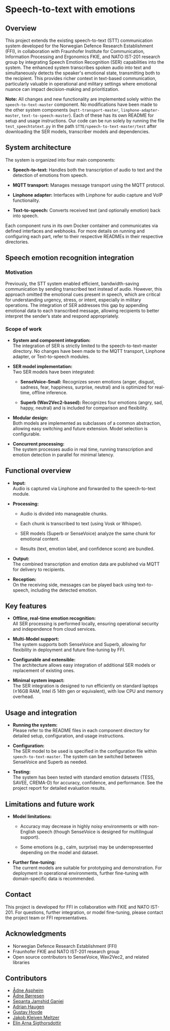 # Speech-to-text with emotions
## Overview
This project extends the existing speech-to-text (STT) communication system developed for the Norwegian Defence Research Establishment (FFI), in collaboration with Fraunhofer Institute for Communication, Information Processing and Ergonomics FKIE, and NATO IST-201 research group by integrating Speech Emotion Recognition (SER) capabilities into the system. The enhanced system transcribes spoken audio into text and simultaneously detects the speaker's emotional state, transmitting both to the recipient. This provides richer context in text-based communication, particularly valuable in operational and military settings where emotional nuance can impact decision-making and prioritization.

**Note:** All changes and new functionality are implemented solely within the `speech-to-text-master` component. No modifications have been made to the other system components (`mqtt-transport-master`, `linphone-adapter-master`, `text-to-speech-master`). Each of these has its own README for setup and usage instructions. Our code can be run solely by running the file `test_speechtotext.py` in the path `STTE/speech-to-text-master/test` after downloading the SER models, transcriber models and dependencies.

## System architecture
The system is organized into four main components:

 - **Speech-to-text:** Handles both the transcription of audio to text and the detection of emotions from speech.

 - **MQTT transport:** Manages message transport using the MQTT protocol.

 - **Linphone adapter:** Interfaces with Linphone for audio capture and VoIP functionality.

 - **Text-to-speech:** Converts received text (and optionally emotion) back into speech.

Each component runs in its own Docker container and communicates via defined interfaces and webhooks. For more details on running and configuring each part, refer to their respective READMEs in their respective directories.

## Speech emotion recognition integration
### Motivation
Previously, the STT system enabled efficient, bandwidth-saving communication by sending transcribed text instead of audio. However, this approach omitted the emotional cues present in speech, which are critical for understanding urgency, stress, or intent, especially in military operations. The integration of SER addresses this gap by appending emotional data to each transcribed message, allowing recipients to better interpret the sender’s state and respond appropriately.

### Scope of work
 - **System and component integration:** \
The integration of SER is strictly limited to the speech-to-text-master directory. No changes have been made to the MQTT transport, Linphone adapter, or Text-to-speech modules.

 - **SER model implementation:**\
Two SER models have been integrated:

    - **SenseVoice-Small:** Recognizes seven emotions (anger, disgust, sadness, fear, happiness, surprise, neutral) and is optimized for real-time, offline inference.

    - **Superb (Wav2Vec2-based):** Recognizes four emotions (angry, sad, happy, neutral) and is included for comparison and flexibility.

 - **Modular design:** \
Both models are implemented as subclasses of a common abstraction, allowing easy switching and future extension. Model selection is configurable.

 - **Concurrent processing:** \
The system processes audio in real time, running transcription and emotion detection in parallel for minimal latency.

## Functional overview
- **Input:** \
Audio is captured via Linphone and forwarded to the speech-to-text module.

- **Processing:**
    - Audio is divided into manageable chunks.

    - Each chunk is transcribed to text (using Vosk or Whisper).

    - SER models (Superb or SenseVoice) analyze the same chunk for emotional content.

    - Results (text, emotion label, and confidence score) are bundled.

- **Output:** \
The combined transcription and emotion data are published via MQTT for delivery to recipients.

- **Reception:** \
On the receiving side, messages can be played back using text-to-speech, including the detected emotion.

## Key features
 - **Offline, real-time emotion recognition:** \
All SER processing is performed locally, ensuring operational security and independence from cloud services.

 - **Multi-Model support:** \
The system supports both SenseVoice and Superb, allowing for flexibility in deployment and future fine-tuning by FFI.

 - **Configurable and extensible:** \
The architecture allows easy integration of additional SER models or replacement of existing ones.

 - **Minimal system impact:** \
The SER integration is designed to run efficiently on standard laptops (≥16GB RAM, Intel i5 14th gen or equivalent), with low CPU and memory overhead.

## Usage and integration
 - **Running the system:** \
Please refer to the README files in each component directory for detailed setup, configuration, and usage instructions.

 - **Configuration:** \
The SER model to be used is specified in the configuration file within `speech-to-text-master`. The system can be switched between SenseVoice and Superb as needed.

 - **Testing:** \
The system has been tested with standard emotion datasets (TESS, SAVEE, CREMA-D) for accuracy, confidence, and performance. See the project report for detailed evaluation results.

## Limitations and future work
 - **Model limitations:** 

    - Accuracy may decrease in highly noisy environments or with non-English speech (though SenseVoice is designed for multilingual support).

    - Some emotions (e.g., calm, surprise) may be underrepresented depending on the model and dataset.

 - **Further fine-tuning:** \
The current models are suitable for prototyping and demonstration. For deployment in operational environments, further fine-tuning with domain-specific data is recommended.

## Contact
This project is developed for FFI in collaboration with FKIE and NATO IST-201. For questions, further integration, or model fine-tuning, please contact the project team or FFI representatives.

## Acknowledgments
 - Norwegian Defence Research Establishment (FFI)
 - Fraunhofer FKIE and NATO IST-201 research group
 - Open source contributors to SenseVoice, Wav2Vec2, and related libraries

## Contributors
- [Ådne Aspheim](https://github.com/AadneAspheim)
- [Ådne Børresen](https://github.com/adneborresen)
- [Sepanta Jamshid Ganjei](https://github.com/sepantaganjei)
- [Adrian Haugen](https://github.com/AdrianDHaugen)
- [Gustav Hovde](https://github.com/G-dubbbz)
- [Jakob Kleiven Meltzer](https://github.com/jaklob1233)
- [Elin Arna Sigthorsdottir](https://github.com/ElinArnaSig)
